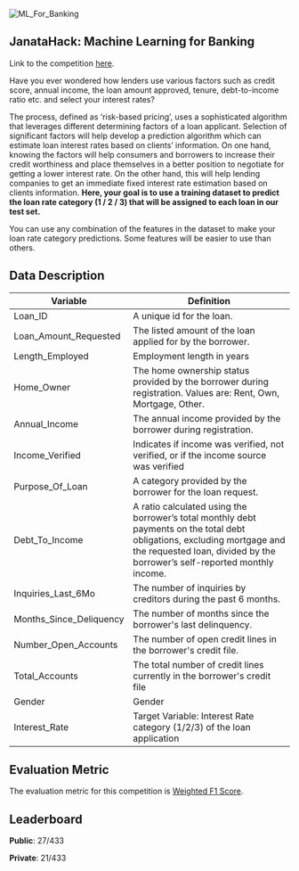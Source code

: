 ![ML_For_Banking](https://user-images.githubusercontent.com/25604111/83360854-1a548e80-a3a2-11ea-9828-e6a0c52d783c.png)

## JanataHack: Machine Learning for Banking

Link to the competition [here](https://datahack.analyticsvidhya.com/contest/janatahack-machine-learning-for-banking/).

Have you ever wondered how lenders use various factors such as credit score, annual income, the loan amount approved, tenure, debt-to-income ratio etc. and select your interest rates? 

The process, defined as ‘risk-based pricing’, uses a sophisticated algorithm that leverages different determining factors of a loan applicant. Selection of significant factors will help develop a prediction algorithm which can estimate loan interest rates based on clients’ information. On one hand, knowing the factors will help consumers and borrowers to increase their credit worthiness and place themselves in a better position to negotiate for getting a lower interest rate. On the other hand, this will help lending companies to get an immediate fixed interest rate estimation based on clients information. **Here, your goal is to use a training dataset to predict the loan rate category (1 / 2 / 3) that will be assigned to each loan in our test set.**

You can use any combination of the features in the dataset to make your loan rate category predictions. Some features will be easier to use than others.


## Data Description
| __Variable__ | __Definition__ |
|-------------|------------|
| Loan_ID      | A unique id for the loan.     |
| Loan_Amount_Requested         | The listed amount of the loan applied for by the borrower. |
| Length_Employed | Employment length in years |
| Home_Owner | The home ownership status provided by the borrower during registration. Values are: Rent, Own, Mortgage, Other. |
| Annual_Income | The annual income provided by the borrower during registration.|
| Income_Verified | Indicates if income was verified, not verified, or if the income source was verified|
| Purpose_Of_Loan | A category provided by the borrower for the loan request.  |
| Debt_To_Income | A ratio calculated using the borrower’s total monthly debt payments on the total debt obligations, excluding mortgage and the requested loan, divided by the borrower’s self-reported monthly income. |
| Inquiries_Last_6Mo | The number of inquiries by creditors during the past 6 months. |
| Months_Since_Deliquency | The number of months since the borrower's last delinquency. |
| Number_Open_Accounts | The number of open credit lines in the borrower's credit file. |
| Total_Accounts | The total number of credit lines currently in the borrower's credit file |
|Gender | Gender |
|Interest_Rate |Target Variable: Interest Rate category (1/2/3) of the loan application |

## Evaluation Metric
The evaluation metric for this competition is [Weighted F1 Score](https://scikit-learn.org/stable/modules/generated/sklearn.metrics.f1_score.html).

## Leaderboard
**Public**: 27/433

**Private**: 21/433
